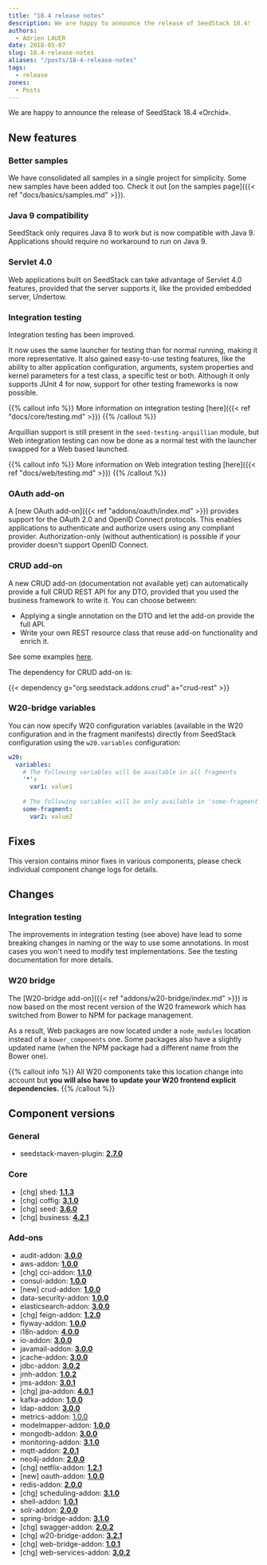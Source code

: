 ```yaml
---
title: "18.4 release notes"
description: We are happy to announce the release of SeedStack 18.4!
authors:
  - Adrien LAUER
date: 2018-05-07
slug: 18.4-release-notes
aliases: "/posts/18-4-release-notes"
tags:
  - release
zones:
  - Posts
---
```


We are happy to announce the release of SeedStack 18.4 «Orchid».<!--more-->

## New features

### Better samples

We have consolidated all samples in a single project for simplicity. Some new samples have been added too. 
Check it out [on the samples page]({{< ref "docs/basics/samples.md" >}}). 

### Java 9 compatibility

SeedStack only requires Java 8 to work but is now compatible with Java 9. Applications should require no workaround to 
run on Java 9.

### Servlet 4.0

Web applications built on SeedStack can take advantage of Servlet 4.0 features, provided that the server supports it,
like the provided embedded server, Undertow. 

### Integration testing

Integration testing has been improved. 

It now uses the same launcher for testing than for normal running, making it more representative. It also gained 
easy-to-use testing features, like the ability to alter application configuration, arguments, system properties and kernel 
parameters for a test class, a specific test or both. Although it only supports JUnit 4 for now, support for other testing 
frameworks is now possible. 

{{% callout info %}}
More information on integration testing [here]({{< ref "docs/core/testing.md" >}})
{{% /callout %}}

Arquillian support is still present in the `seed-testing-arquillian` module, but Web integration testing can now be done
as a normal test with the launcher swapped for a Web based launched. 

{{% callout info %}}
More information on Web integration testing [here]({{< ref "docs/web/testing.md" >}})
{{% /callout %}}

### OAuth add-on

A [new OAuth add-on]({{< ref "addons/oauth/index.md" >}}) provides support for the OAuth 2.0 and OpenID Connect protocols. This enables applications
to authenticate and authorize users using any compliant provider. Authorization-only (without authentication) is possible
if your provider doesn't support OpenID Connect.  

### CRUD add-on

A new CRUD add-on (documentation not available yet) can automatically provide a full CRUD REST API for any DTO, provided that
you used the business framework to write it. You can choose between: 

* Applying a single annotation on the DTO and let the add-on provide the full API.
* Write your own REST resource class that reuse add-on functionality and enrich it.

See some examples [here](https://github.com/seedstack/crud-addon/tree/master/rest/src/test/java/org/seedstack/crud/rest/fixtures/rest). 

The dependency for CRUD add-on is:

{{< dependency g="org.seedstack.addons.crud" a="crud-rest" >}}

### W20-bridge variables

You can now specify W20 configuration variables (available in the W20 configuration and in the fragment manifests) directly
from SeedStack configuration using the `w20.variables` configuration:

```yaml
w20:
  variables:
    # The following variables will be available in all fragments 
    '*':
      var1: value1
      
    # The following variables will be only available in 'some-fragment' fragment 
    some-fragment:
      var2: value2
```

## Fixes

This version contains minor fixes in various components, please check individual component change logs for details.

## Changes

### Integration testing

The improvements in integration testing (see above) have lead to some breaking changes in naming or the way to use some 
annotations. In most cases you won't need to modify test implementations. See the testing documentation for more details.    

### W20 bridge

The [W20-bridge add-on]({{< ref "addons/w20-bridge/index.md" >}}) is now based on the most recent version of the W20 framework which 
has switched from Bower to NPM for package management. 

As a result, Web packages are now located under a `node_modules` location instead of a `bower_components` one. Some 
packages also have a slightly updated name (when the NPM package had a different name from the Bower one).

{{% callout info %}}
All W20 components take this location change into account but **you will also have to update your W20 frontend explicit dependencies.** 
{{% /callout %}}

## Component versions

### General

* seedstack-maven-plugin: **[2.7.0](https://github.com/seedstack/seedstack-maven-plugin/releases/tag/v2.7.0)**

### Core

* [chg] shed: **[1.1.3](https://github.com/seedstack/shed/releases/tag/v1.1.3)**
* [chg] coffig: **[3.1.0](https://github.com/seedstack/coffig/releases/tag/v3.1.0)**
* [chg] seed: **[3.6.0](https://github.com/seedstack/seed/releases/tag/v3.6.0)**
* [chg] business: **[4.2.1](https://github.com/seedstack/business/releases/tag/v4.2.1)**

### Add-ons

* audit-addon: **[3.0.0](https://github.com/seedstack/audit-addon/releases/tag/v3.0.0)**
* aws-addon: **[1.0.0](https://github.com/seedstack/aws-addon/releases/tag/v1.0.0)**
* [chg] cci-addon: **[1.1.0](https://github.com/seedstack/cci-addon/releases/tag/v1.1.0)**
* consul-addon: **[1.0.0](https://github.com/seedstack/consul-addon/releases/tag/v1.0.0)**
* [new] crud-addon: **[1.0.0](https://github.com/seedstack/crud-addon/releases/tag/v1.0.0)**
* data-security-addon: **[1.0.0](https://github.com/seedstack/data-security-addon/releases/tag/v1.0.0)**
* elasticsearch-addon: **[3.0.0](https://github.com/seedstack/elasticsearch-addon/releases/tag/v3.0.0)**
* [chg] feign-addon: **[1.2.0](https://github.com/seedstack/feign-addon/releases/tag/v1.2.0)**
* flyway-addon: **[1.0.0](https://github.com/seedstack/flyway-addon/releases/tag/v1.0.0)**
* i18n-addon: **[4.0.0](https://github.com/seedstack/i18n-addon/releases/tag/v4.0.0)**
* io-addon: **[3.0.0](https://github.com/seedstack/io-addon/releases/tag/v3.0.0)**
* javamail-addon: **[3.0.0](https://github.com/seedstack/javamail-addon/releases/tag/v3.0.0)**
* jcache-addon: **[3.0.0](https://github.com/seedstack/jcache-addon/releases/tag/v3.0.0)**
* jdbc-addon: **[3.0.2](https://github.com/seedstack/jdbc-addon/releases/tag/v3.0.2)**
* jmh-addon: **[1.0.2](https://github.com/seedstack/jmh-addon/releases/tag/v1.0.2)**
* jms-addon: **[3.0.1](https://github.com/seedstack/jms-addon/releases/tag/v3.0.1)**
* [chg] jpa-addon: **[4.0.1](https://github.com/seedstack/jpa-addon/releases/tag/v4.0.1)**
* kafka-addon: **[1.0.0](https://github.com/seedstack/kafka-addon/releases/tag/v1.0.0)**
* ldap-addon: **[3.0.0](https://github.com/seedstack/ldap-addon/releases/tag/v3.0.0)**
* metrics-addon: [1.0.0](https://github.com/seedstack/metrics-addon/releases/tag/v1.0.0)
* modelmapper-addon: **[1.0.0](https://github.com/seedstack/modelmapper-addon/releases/tag/v1.0.0)**
* mongodb-addon: **[3.0.0](https://github.com/seedstack/mongodb-addon/releases/tag/v3.0.0)**
* monitoring-addon: **[3.1.0](https://github.com/seedstack/monitoring-addon/releases/tag/v3.1.0)**
* mqtt-addon: **[2.0.1](https://github.com/seedstack/mqtt-addon/releases/tag/v2.0.1)**
* neo4j-addon: **[2.0.0](https://github.com/seedstack/neo4j-addon/releases/tag/v2.0.0)**
* [chg] netflix-addon: **[1.2.1](https://github.com/seedstack/netflix-addon/releases/tag/v1.2.1)**
* [new] oauth-addon: **[1.0.0](https://github.com/seedstack/oauth-addon/releases/tag/v1.0.0)**
* redis-addon: **[2.0.0](https://github.com/seedstack/redis-addon/releases/tag/v2.0.0)**
* [chg] scheduling-addon: **[3.1.0](https://github.com/seedstack/scheduling-addon/releases/tag/v3.1.0)**
* shell-addon: **[1.0.1](https://github.com/seedstack/shell-addon/releases/tag/v1.0.1)**
* solr-addon: **[2.0.0](https://github.com/seedstack/solr-addon/releases/tag/v2.0.0)**
* spring-bridge-addon: **[3.1.0](https://github.com/seedstack/spring-bridge-addon/releases/tag/v3.1.0)**
* [chg] swagger-addon: **[2.0.2](https://github.com/seedstack/swagger-addon/releases/tag/v2.0.2)**
* [chg] w20-bridge-addon: **[3.2.1](https://github.com/seedstack/w20-bridge-addon/releases/tag/v3.2.1)**
* [chg] web-bridge-addon: **[1.0.1](https://github.com/seedstack/web-bridge-addon/releases/tag/v1.0.1)**
* [chg] web-services-addon: **[3.0.2](https://github.com/seedstack/web-services-addon/releases/tag/v3.0.2)**

